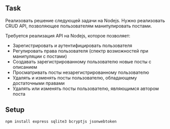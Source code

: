 ## Task
Реализовать решение следующей задачи на Nodejs.
Нужно реализовать CRUD API, позволяющее пользователям манипулировать постами.

Требуется реализация API на Nodejs, которое позволяет:
- Зарегистрировать и аутентифицировать пользователя
- Регулировать права пользователя (спектр возможностей при манипуляции с постами)
- Создавать зарегистрированному пользователю новые посты с описанием
- Просматривать посты незарегистрированному пользователю
- Удалять и изменять посты пользователю, обладающему достаточными правами
- Удалять или изменять посты пользователю, являющимся автором поста

## Setup
```
npm install express sqlite3 bcryptjs jsonwebtoken
```